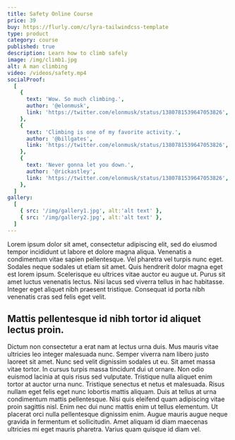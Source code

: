 ```yaml
---
title: Safety Online Course
price: 39
buy: https://flurly.com/c/lyra-tailwindcss-template
type: product
category: course
published: true
description: Learn how to climb safely
image: /img/climb1.jpg
alt: A man climbing
video: /videos/safety.mp4
socialProof:
  [
    {
      text: 'Wow. So much climbing.',
      author: '@elonmusk',
      link: 'https://twitter.com/elonmusk/status/1380781539647053826',
    },
    {
      text: 'Climbing is one of my favorite activity.',
      author: '@billgates',
      link: 'https://twitter.com/elonmusk/status/1380781539647053826',
    },
    {
      text: 'Never gonna let you down.',
      author: '@rickastley',
      link: 'https://twitter.com/elonmusk/status/1380781539647053826',
    },
  ]
gallery:
  [
    { src: '/img/gallery1.jpg', alt:'alt text' },
    { src: '/img/gallery2.jpg', alt:'alt text' },
  ]
---
```


Lorem ipsum dolor sit amet, consectetur adipiscing elit, sed do eiusmod tempor incididunt ut labore et dolore magna aliqua. Venenatis a condimentum vitae sapien pellentesque. Vel pharetra vel turpis nunc eget. Sodales neque sodales ut etiam sit amet. Quis hendrerit dolor magna eget est lorem ipsum. Scelerisque eu ultrices vitae auctor eu augue ut. Purus sit amet luctus venenatis lectus. Nisi lacus sed viverra tellus in hac habitasse. Integer eget aliquet nibh praesent tristique. Consequat id porta nibh venenatis cras sed felis eget velit.

## Mattis pellentesque id nibh tortor id aliquet lectus proin.

Dictum non consectetur a erat nam at lectus urna duis. Mus mauris vitae ultricies leo integer malesuada nunc. Semper viverra nam libero justo laoreet sit amet. Nunc sed velit dignissim sodales ut eu. Sit amet massa vitae tortor. In cursus turpis massa tincidunt dui ut ornare. Non odio euismod lacinia at quis risus sed vulputate. Tristique nulla aliquet enim tortor at auctor urna nunc. Tristique senectus et netus et malesuada. Risus nullam eget felis eget nunc lobortis mattis aliquam. Duis at tellus at urna condimentum mattis pellentesque. Nisi quis eleifend quam adipiscing vitae proin sagittis nisl. Enim nec dui nunc mattis enim ut tellus elementum. Ut placerat orci nulla pellentesque dignissim enim. Augue mauris augue neque gravida in fermentum et sollicitudin. Amet aliquam id diam maecenas ultricies mi eget mauris pharetra. Varius quam quisque id diam vel.
